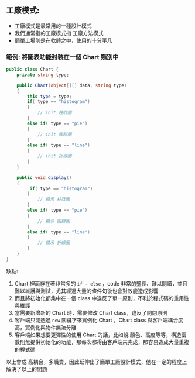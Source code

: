 ## 工廠模式:

- 工廠模式是最常用的一種設計模式
- 我們通常指的工廠模式指 工廠方法模式
- 簡單工場則是在軟體之中，使用的十分平凡

### 範例: 將圖表功能封裝在一個 Chart 類別中

```csharp
public class Chart {
    private string type;

    public Chart(object[][] data, string type)
    {
        this.type = type;
        if( type == "histogram")
        {
            // init 柱狀圖
        }
        else if( type == "pie")
        {
            // init 圓餅圖
        }
        else if( type == "line")
        {
            // init 折線圖
        }
    }

    public void display()
    {
         if( type == "histogram")
        {
            // 顯示 柱狀圖
        }
        else if( type == "pie")
        {
            // 顯示 圓餅圖
        }
        else if( type == "line")
        {
            // 顯示 折線圖
        }
    }
}
```

缺點:

1. Chart 裡面存在著非常多的 `if - else` ，code 非常的壟長、難以閱讀，並且難以維護與測試，尤其經過大量的條件句後也會對效能造成影響
2. 而且將初始化都集中在一個 class 中違反了單一原則，不利於程式碼的重用性與維護
3. 當需要新增新的 Chart 時，需要修改 Chart class，違反了開閉原則
4. 客戶端只能透過 `new` 關鍵字來實例化 Chart ，Chart class 與客戶端耦合度高，實例化與物件無法分離
5. 客戶端如果想要更彈性的使用 Chart 的話，比如說:顏色、高度等等，構造函數則無提供初始化的功能，那每次都得由客戶端來完成，那容易造成大量重複的程式碼

以上會成 高耦合，多職責，因此延伸出了簡單工廠設計模式，他在一定的程度上解決了以上的問題
